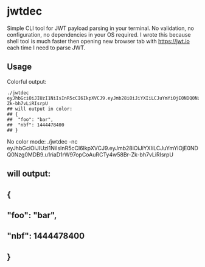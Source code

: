 # jwtdec

Simple CLI tool for JWT payload parsing in your terminal.
No validation, no configuration, no dependencies in your OS required.
I wrote this because shell tool is much faster then opening new browser tab with https://jwt.io each time I need to parse JWT.

## Usage

Colorful output:

```shell script
./jwtdec eyJhbGciOiJIUzI1NiIsInR5cCI6IkpXVCJ9.eyJmb28iOiJiYXIiLCJuYmYiOjE0NDQ0Nzg0MDB9.u1riaD1rW97opCoAuRCTy4w58Br-Zk-bh7vLiRIsrpU
## will output in color:
## {
##  "foo": "bar",
##  "nbf": 1444478400
## }
```

No color mode:
./jwtdec -nc eyJhbGciOiJIUzI1NiIsInR5cCI6IkpXVCJ9.eyJmb28iOiJiYXIiLCJuYmYiOjE0NDQ0Nzg0MDB9.u1riaD1rW97opCoAuRCTy4w58Br-Zk-bh7vLiRIsrpU
## will output:
## {
##  "foo": "bar",
##  "nbf": 1444478400
## }
```